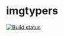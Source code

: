 # imgtypers

[![Build status](https://ci.appveyor.com/api/projects/status/p2fukdoq3hci6kl9/branch/master?svg=true)](https://ci.appveyor.com/project/kjunichi/imgtypers/branch/master)


